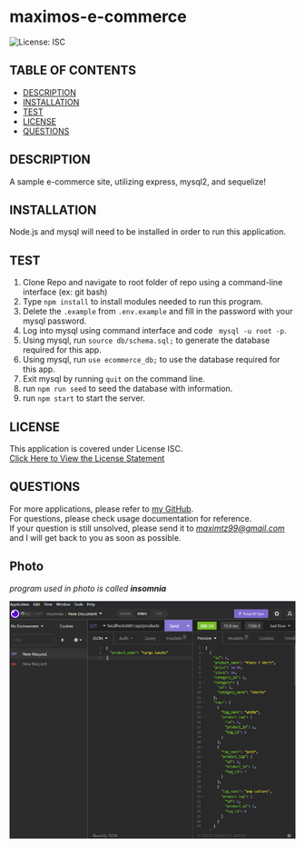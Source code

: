 # maximos-e-commerce

![License: ISC](https://img.shields.io/badge/License-ISC-blue.svg)
  
## TABLE OF CONTENTS

- [DESCRIPTION](#description)<br>
- [INSTALLATION](#installation)<br>
- [TEST](#test)<br>
- [LICENSE](#license)<br>
- [QUESTIONS](#questions)
  
## DESCRIPTION

A sample e-commerce site, utilizing express, mysql2, and sequelize!

## INSTALLATION

Node.js and mysql will need to be installed in order to run this application.
     
## TEST

1. Clone Repo and navigate to root folder of repo using a command-line interface (ex: git bash)
2. Type ``` npm install ``` to install modules needed to run this program.
3. Delete the ```.example``` from ```.env.example``` and fill in the password with your mysql password.
4. Log into mysql using command interface and code ``` mysql -u root -p```.
5. Using mysql, run ``` source db/schema.sql; ``` to generate the database required for this app.
6. Using mysql, run ``` use ecommerce_db; ``` to use the database required for this app.
7. Exit mysql by running ``` quit ``` on the command line.
8. run ``` npm run seed ``` to seed the database with information.
9. run ``` npm start ``` to start the server.
    
## LICENSE
 
This application is covered under License ISC.<br>
[Click Here to View the License Statement](https://opensource.org/licenses/ISC)<br>

## QUESTIONS

For more applications, please refer to [my GitHub](https://github.com/maximtz13).<br>
For questions, please check usage documentation for reference.<br>
If your question is still unsolved, please send it to *maximtz99@gmail.com* and I will get back to you as soon as possible.

## Photo

_program used in photo is called_ **_insomnia_**

!["Sample Photo"](./assets/Screenshot%20(35).png)

